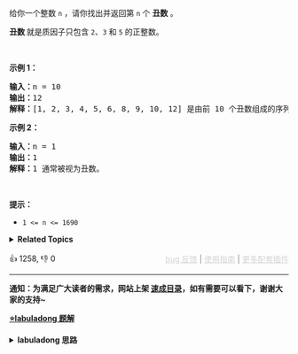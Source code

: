 <p>给你一个整数 <code>n</code> ，请你找出并返回第 <code>n</code> 个 <strong>丑数</strong> 。</p>

<p><strong>丑数 </strong>就是质因子只包含&nbsp;<code>2</code>、<code>3</code> 和&nbsp;<code>5</code>&nbsp;的正整数。</p>

<p>&nbsp;</p>

<p><strong>示例 1：</strong></p>

<pre>
<strong>输入：</strong>n = 10
<strong>输出：</strong>12
<strong>解释：</strong>[1, 2, 3, 4, 5, 6, 8, 9, 10, 12] 是由前 10 个丑数组成的序列。
</pre>

<p><strong>示例 2：</strong></p>

<pre>
<strong>输入：</strong>n = 1
<strong>输出：</strong>1
<strong>解释：</strong>1 通常被视为丑数。
</pre>

<p>&nbsp;</p>

<p><strong>提示：</strong></p>

<ul> 
 <li><code>1 &lt;= n &lt;= 1690</code></li> 
</ul>

<details><summary><strong>Related Topics</strong></summary>哈希表 | 数学 | 动态规划 | 堆（优先队列）</details><br>

<div>👍 1258, 👎 0<span style='float: right;'><span style='color: gray;'><a href='https://github.com/labuladong/fucking-algorithm/issues' target='_blank' style='color: lightgray;text-decoration: underline;'>bug 反馈</a> | <a href='https://labuladong.online/algo/fname.html?fname=jb插件简介' target='_blank' style='color: lightgray;text-decoration: underline;'>使用指南</a> | <a href='https://labuladong.online/algo/' target='_blank' style='color: lightgray;text-decoration: underline;'>更多配套插件</a></span></span></div>

<div id="labuladong"><hr>

**通知：为满足广大读者的需求，网站上架 [速成目录](https://labuladong.online/algo/intro/quick-learning-plan/)，如有需要可以看下，谢谢大家的支持~**



<p><strong><a href="https://labuladong.online/algo/frequency-interview/ugly-number-summary/" target="_blank">⭐️labuladong 题解</a></strong></p>
<details><summary><strong>labuladong 思路</strong></summary>


<div id="labuladong_solution_zh">

## 基本思路

这道题很精妙，你看着它好像是道数学题，实际上它却是一个合并多个有序链表的问题，同时用到了筛选素数的思路。

建议你先做一下 [链表双指针技巧汇总](https://labuladong.online/algo/essential-technique/linked-list-skills-summary/) 中讲到的 [✔ ✨21. 合并两个有序链表（简单）](/problems/merge-two-sorted-lists/)，然后再做一下 [如何高效寻找素数](https://labuladong.online/algo/frequency-interview/print-prime-number/) 中讲的 [✨204. 计数质数（简单）](/problems/count-primes/)，这样的话就能比较容易理解这道题的思路了。

**类似 [如何高效寻找素数](https://labuladong.online/algo/frequency-interview/print-prime-number/) 的思路：如果一个数 `x` 是丑数，那么 `x * 2, x * 3, x * 5` 都一定是丑数**。

我们把所有丑数想象成一个从小到大排序的链表，就是这个样子：

```java
1 -> 2 -> 3 -> 4 -> 5 -> 6 -> 8 -> ...
```

然后，我们可以把丑数分为三类：2 的倍数、3 的倍数、5 的倍数（按照题目的意思，1 算作特殊的丑数，放在开头），这三类丑数就好像三条有序链表，如下：

能被 2 整除的丑数：

```java
1 -> 1*2 -> 2*2 -> 3*2 -> 4*2 -> 5*2 -> 6*2 -> 8*2 ->...
```

能被 3 整除的丑数：

```java
1 -> 1*3 -> 2*3 -> 3*3 -> 4*3 -> 5*3 -> 6*3 -> 8*3 ->...
```

能被 5 整除的丑数：

```java
1 -> 1*5 -> 2*5 -> 3*5 -> 4*5 -> 5*5 -> 6*5 -> 8*5 ->...
```

我们其实就是想把这三条「有序链表」合并在一起并去重，合并的结果就是丑数的序列。然后求合并后的这条有序链表中第 `n` 个元素是什么。所以这里就和 [链表双指针技巧汇总](https://labuladong.online/algo/essential-technique/linked-list-skills-summary/) 中讲到的合并 `k` 条有序链表的思路基本一样了。

具体思路看注释吧，你也可以对照我在 [✔ ✨21. 合并两个有序链表（简单）](/problems/merge-two-sorted-lists/) 中给出的思路代码来看本题的思路代码，就能轻松看懂本题的解法代码了。

**详细题解**：
  - [一文秒杀所有丑数系列问题](https://labuladong.online/algo/frequency-interview/ugly-number-summary/)
  - [【练习】链表双指针经典习题](https://labuladong.online/algo/problem-set/linkedlist-two-pointers/)

</div>





<div id="solution">

## 解法代码



<div class="tab-panel"><div class="tab-nav">
<button data-tab-item="cpp" class="tab-nav-button btn " data-tab-group="default" onclick="switchTab(this)">cpp🤖</button>

<button data-tab-item="python" class="tab-nav-button btn " data-tab-group="default" onclick="switchTab(this)">python🤖</button>

<button data-tab-item="java" class="tab-nav-button btn active" data-tab-group="default" onclick="switchTab(this)">java🟢</button>

<button data-tab-item="go" class="tab-nav-button btn " data-tab-group="default" onclick="switchTab(this)">go🤖</button>

<button data-tab-item="javascript" class="tab-nav-button btn " data-tab-group="default" onclick="switchTab(this)">javascript🤖</button>
</div><div class="tab-content">
<div data-tab-item="cpp" class="tab-item " data-tab-group="default"><div class="highlight">

```cpp
// 注意：cpp 代码由 chatGPT🤖 根据我的 java 代码翻译。
// 本代码的正确性已通过力扣验证，如有疑问，可以对照 java 代码查看。

class Solution {
public:
    int nthUglyNumber(int n) {
        // 可以理解为三个指向有序链表头结点的指针
        int p2 = 1, p3 = 1, p5 = 1;
        // 可以理解为三个有序链表的头节点的值
        int product2 = 1, product3 = 1, product5 = 1;
        // 可以理解为最终合并的有序链表（结果链表）
        vector<int> ugly(n + 1);
        // 可以理解为结果链表上的指针
        int p = 1;

        // 开始合并三个有序链表
        while (p <= n) {
            // 取三个链表的最小结点
            int min = std::min({product2, product3, product5});
            // 接到结果链表上
            ugly[p] = min;
            p++;
            // 前进对应有序链表上的指针
            if (min == product2) {
                product2 = 2 * ugly[p2];
                p2++;
            }
            if (min == product3) {
                product3 = 3 * ugly[p3];
                p3++;
            }
            if (min == product5) {
                product5 = 5 * ugly[p5];
                p5++;
            }
        }
        // 返回第 n 个丑数
        return ugly[n];
    }
};
```

</div></div>

<div data-tab-item="python" class="tab-item " data-tab-group="default"><div class="highlight">

```python
# 注意：python 代码由 chatGPT🤖 根据我的 java 代码翻译。
# 本代码的正确性已通过力扣验证，如有疑问，可以对照 java 代码查看。

class Solution:
    def nthUglyNumber(self, n: int) -> int:
        # 可以理解为三个指向有序链表头结点的指针
        p2, p3, p5 = 1, 1, 1
        # 可以理解为三个有序链表的头节点的值
        product2, product3, product5 = 1, 1, 1
        # 可以理解为最终合并的有序链表（结果链表）
        ugly = [0] * (n + 1)
        # 可以理解为结果链表上的指针
        p = 1

        # 开始合并三个有序链表
        while p <= n:
            # 取三个链表的最小结点
            min_val = min(product2, product3, product5)
            # 接到结果链表上
            ugly[p] = min_val
            p += 1
            # 前进对应有序链表上的指针
            if min_val == product2:
                product2 = 2 * ugly[p2]
                p2 += 1
            if min_val == product3:
                product3 = 3 * ugly[p3]
                p3 += 1
            if min_val == product5:
                product5 = 5 * ugly[p5]
                p5 += 1
        
        # 返回第 n 个丑数
        return ugly[n]
```

</div></div>

<div data-tab-item="java" class="tab-item active" data-tab-group="default"><div class="highlight">

```java
class Solution {
    public int nthUglyNumber(int n) {
        // 可以理解为三个指向有序链表头结点的指针
        int p2 = 1, p3 = 1, p5 = 1;
        // 可以理解为三个有序链表的头节点的值
        int product2 = 1, product3 = 1, product5 = 1;
        // 可以理解为最终合并的有序链表（结果链表）
        int[] ugly = new int[n + 1];
        // 可以理解为结果链表上的指针
        int p = 1;

        // 开始合并三个有序链表
        while (p <= n) {
            // 取三个链表的最小结点
            int min = Math.min(Math.min(product2, product3), product5);
            // 接到结果链表上
            ugly[p] = min;
            p++;
            // 前进对应有序链表上的指针
            if (min == product2) {
                product2 = 2 * ugly[p2];
                p2++;
            }
            if (min == product3) {
                product3 = 3 * ugly[p3];
                p3++;
            }
            if (min == product5) {
                product5 = 5 * ugly[p5];
                p5++;
            }
        }
        // 返回第 n 个丑数
        return ugly[n];
    }
}
```

</div></div>

<div data-tab-item="go" class="tab-item " data-tab-group="default"><div class="highlight">

```go
// 注意：go 代码由 chatGPT🤖 根据我的 java 代码翻译。
// 本代码的正确性已通过力扣验证，如有疑问，可以对照 java 代码查看。

func nthUglyNumber(n int) int {
    // 可以理解为三个指向有序链表头结点的指针
    p2, p3, p5 := 1, 1, 1
    // 可以理解为三个有序链表的头节点的值
    product2, product3, product5 := 1, 1, 1
    // 可以理解为最终合并的有序链表（结果链表）
    ugly := make([]int, n+1)
    // 可以理解为结果链表上的指针
    p := 1

    // 开始合并三个有序链表
    for p <= n {
        // 取三个链表的最小结点
        min := min(min(product2, product3), product5)
        // 接到结果链表上
        ugly[p] = min
        p++
        // 前进对应有序链表上的指针
        if min == product2 {
            product2 = 2 * ugly[p2]
            p2++
        }
        if min == product3 {
            product3 = 3 * ugly[p3]
            p3++
        }
        if min == product5 {
            product5 = 5 * ugly[p5]
            p5++
        }
    }
    // 返回第 n 个丑数
    return ugly[n]
}

func min(a, b int) int {
    if a < b {
        return a
    }
    return b
}
```

</div></div>

<div data-tab-item="javascript" class="tab-item " data-tab-group="default"><div class="highlight">

```javascript
// 注意：javascript 代码由 chatGPT🤖 根据我的 java 代码翻译。
// 本代码的正确性已通过力扣验证，如有疑问，可以对照 java 代码查看。

var nthUglyNumber = function(n) {
    // 可以理解为三个指向有序链表头结点的指针
    let p2 = 1, p3 = 1, p5 = 1;
    // 可以理解为三个有序链表的头节点的值
    let product2 = 1, product3 = 1, product5 = 1;
    // 可以理解为最终合并的有序链表（结果链表）
    let ugly = new Array(n + 1);
    // 可以理解为结果链表上的指针
    let p = 1;

    // 开始合并三个有序链表
    while (p <= n) {
        // 取三个链表的最小结点
        let min = Math.min(Math.min(product2, product3), product5);
        // 接到结果链表上
        ugly[p] = min;
        p++;
        // 前进对应有序链表上的指针
        if (min == product2) {
            product2 = 2 * ugly[p2];
            p2++;
        }
        if (min == product3) {
            product3 = 3 * ugly[p3];
            p3++;
        }
        if (min == product5) {
            product5 = 5 * ugly[p5];
            p5++;
        }
    }
    // 返回第 n 个丑数
    return ugly[n];
};
```

</div></div>
</div></div>

<hr /><details open hint-container details><summary style="font-size: medium"><strong>🌈🌈 算法可视化 🌈🌈</strong></summary><div id="data_ugly-number-ii"  category="leetcode" ></div><div class="resizable aspect-ratio-container" style="height: 100%;">
<div id="iframe_ugly-number-ii"></div></div>
</details><hr /><br />

</div>
</details>
</div>







